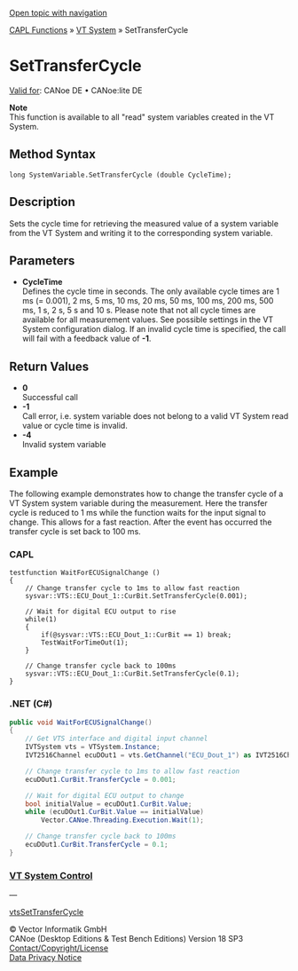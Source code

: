 [Open topic with navigation](../../../../../CANoeDEFamily.htm#Topics/CAPLFunctions/VTSystem/Functions/CAPLfunctionVTSSetTransferCycle.md)

[CAPL Functions](../../CAPLfunctions.md) » [VT System](../CAPLfunctionsVTSystemOverview.md) » SetTransferCycle

# SetTransferCycle

[Valid for](../../../Shared/FeatureAvailability.md): CANoe DE • CANoe:lite DE

**Note**  
This function is available to all "read" system variables created in the VT System.

## Method Syntax

`long SystemVariable.SetTransferCycle (double CycleTime);`

## Description

Sets the cycle time for retrieving the measured value of a system variable from the VT System and writing it to the corresponding system variable.

## Parameters

- **CycleTime**  
  Defines the cycle time in seconds. The only available cycle times are 1 ms (= 0.001), 2 ms, 5 ms, 10 ms, 20 ms, 50 ms, 100 ms, 200 ms, 500 ms, 1 s, 2 s, 5 s and 10 s. Please note that not all cycle times are available for all measurement values. See possible settings in the VT System configuration dialog. If an invalid cycle time is specified, the call will fail with a feedback value of **-1**.

## Return Values

- **0**  
  Successful call
- **-1**  
  Call error, i.e. system variable does not belong to a valid VT System read value or cycle time is invalid.
- **-4**  
  Invalid system variable

## Example

The following example demonstrates how to change the transfer cycle of a VT System system variable during the measurement. Here the transfer cycle is reduced to 1 ms while the function waits for the input signal to change. This allows for a fast reaction. After the event has occurred the transfer cycle is set back to 100 ms.

### CAPL

```capl
testfunction WaitForECUSignalChange ()
{
    // Change transfer cycle to 1ms to allow fast reaction
    sysvar::VTS::ECU_Dout_1::CurBit.SetTransferCycle(0.001);

    // Wait for digital ECU output to rise
    while(1)
    {
        if(@sysvar::VTS::ECU_Dout_1::CurBit == 1) break;
        TestWaitForTimeOut(1);
    }

    // Change transfer cycle back to 100ms
    sysvar::VTS::ECU_Dout_1::CurBit.SetTransferCycle(0.1);
}
```

### .NET (C#)

```csharp
public void WaitForECUSignalChange()
{
    // Get VTS interface and digital input channel
    IVTSystem vts = VTSystem.Instance;
    IVT2516Channel ecuDOut1 = vts.GetChannel("ECU_Dout_1") as IVT2516Channel;

    // Change transfer cycle to 1ms to allow fast reaction
    ecuDOut1.CurBit.TransferCycle = 0.001;

    // Wait for digital ECU output to change
    bool initialValue = ecuDOut1.CurBit.Value;
    while (ecuDOut1.CurBit.Value == initialValue)
        Vector.CANoe.Threading.Execution.Wait(1);

    // Change transfer cycle back to 100ms
    ecuDOut1.CurBit.TransferCycle = 0.1;
}
```

### [VT System Control](../../../CANoeCANalyzer/VTSystem/VTSystemControl/VTSControl.md)

—

[vtsSetTransferCycle](CAPLfunctionVTSvtsSetTransferCycle.md)

© Vector Informatik GmbH  
CANoe (Desktop Editions & Test Bench Editions) Version 18 SP3  
[Contact/Copyright/License](../../../Shared/ContactCopyrightLicense.md)  
[Data Privacy Notice](https://www.vector.com/int/en/company/get-info/privacy-policy/)
